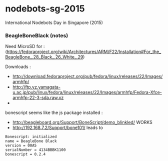 # nodebots-sg-2015
International Nodebots Day in Singapore (2015)


### BeagleBoneBlack (notes)

Need MicroSD for :
(https://fedoraproject.org/wiki/Architectures/ARM/F22/Installation#For_the_BeagleBone_.28_Black_.26_White_.29)

Downloads : 
* http://download.fedoraproject.org/pub/fedora/linux/releases/22/Images/armhfp/
* http://ftp.yz.yamagata-u.ac.jp/pub/linux/fedora/linux/releases/22/Images/armhfp/Fedora-Xfce-armhfp-22-3-sda.raw.xz
* 


bonescript seems like the js package installed :
* http://beagleboard.org/Support/BoneScript/demo_blinkled/  WORKS
* http://192.168.7.2/Support/bone101/ leads to 

```
Bonescript: initialized
name = BeagleBone Black
version = 00A5
serialNumber = 4134BBBK1100
bonescript = 0.2.4
```
